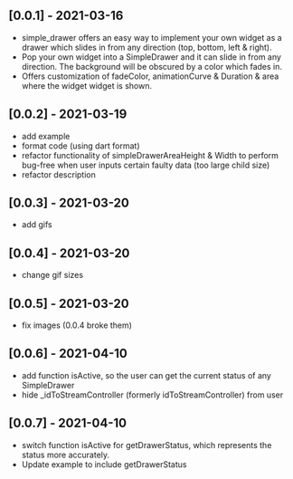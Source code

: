 ## [0.0.1] - 2021-03-16

* simple_drawer offers an easy way to implement your own widget as a drawer which slides in from any direction (top, bottom, left & right).
* Pop your own widget into a SimpleDrawer and it can slide in from any direction. The background will be obscured by a color which fades in.
* Offers customization of fadeColor, animationCurve & Duration & area where the widget widget is shown.

## [0.0.2] - 2021-03-19

* add example
* format code (using dart format)
* refactor functionality of simpleDrawerAreaHeight & Width to perform bug-free when user inputs certain faulty data (too large child size)
* refactor description

## [0.0.3] - 2021-03-20

* add gifs

## [0.0.4] - 2021-03-20

* change gif sizes

## [0.0.5] - 2021-03-20

* fix images (0.0.4 broke them)

## [0.0.6] - 2021-04-10

* add function isActive, so the user can get the current status of any SimpleDrawer
* hide _idToStreamController (formerly idToStreamController) from user

## [0.0.7] - 2021-04-10

* switch function isActive for getDrawerStatus, which represents the status more accurately.
* Update example to include getDrawerStatus
